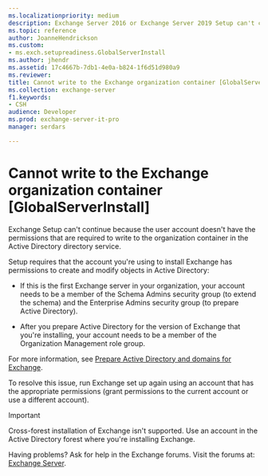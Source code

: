 ```yaml
---
ms.localizationpriority: medium
description: Exchange Server 2016 or Exchange Server 2019 Setup can't continue because the user account doesn't have the required permissions.
ms.topic: reference
author: JoanneHendrickson
ms.custom:
- ms.exch.setupreadiness.GlobalServerInstall
ms.author: jhendr
ms.assetid: 17c4667b-7db1-4e0a-b824-1f6d51d980a9
ms.reviewer: 
title: Cannot write to the Exchange organization container [GlobalServerInstall]
ms.collection: exchange-server
f1.keywords:
- CSH
audience: Developer
ms.prod: exchange-server-it-pro
manager: serdars

---
```


# Cannot write to the Exchange organization container [GlobalServerInstall]

Exchange Setup can't continue because the user account doesn't have the permissions that are required to write to the organization container in the Active Directory directory service.

Setup requires that the account you're using to install Exchange has permissions to create and modify objects in Active Directory:

- If this is the first Exchange server in your organization, your account needs to be a member of the Schema Admins security group (to extend the schema) and the Enterprise Admins security group (to prepare Active Directory).

- After you prepare Active Directory for the version of Exchange that you're installing, your account needs to be a member of the Organization Management role group.

For more information, see [Prepare Active Directory and domains for Exchange](../prepare-ad-and-domains.md).

To resolve this issue, run Exchange set up again using an account that has the appropriate permissions (grant permissions to the current account or use a different account).


> [!IMPORTANT]
> Cross-forest installation of Exchange isn't supported. Use an account in the Active Directory forest where you're installing Exchange.

Having problems? Ask for help in the Exchange forums. Visit the forums at: [Exchange Server](https://social.technet.microsoft.com/forums/office/home?category=exchangeserver).
